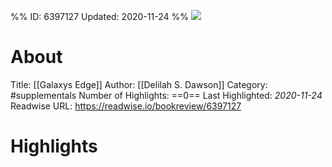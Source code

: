 %%
ID: 6397127
Updated: 2020-11-24
%%
![](https://images-na.ssl-images-amazon.com/images/I/51CArhTzxcL._SL500_.jpg)

# About
Title: [[Galaxys Edge]]
Author: [[Delilah S. Dawson]]
Category: #supplementals
Number of Highlights: ==0==
Last Highlighted: *2020-11-24*
Readwise URL: https://readwise.io/bookreview/6397127

# Highlights 